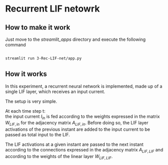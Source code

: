 # Recurrent LIF netowrk


## How to make it work

Just move to the *streamlit_apps* directory and execute the following command

```bash

streamlit run 3-Rec-LIF-net/app.py
```


## How it works

In this experiment, a recurrent neural network is implemented, made up of a single LIF layer, which receives an input current. 

The setup is very simple. 

At each time step t:  
the input current $I_{in}$ is fed according to the weights expressed in the matrix $W_{LIF, in}$ for the adjacency matrix $A_{LIF, in}$. Before doing so, 
the LIF layer activations of the previous instant are added to the input current to be passed as total input to the LIF. 

The LIF activations at a given instant are passed to the next instant according to the connections expressed in the adjacency matrix $A_{LIF, LIF}$ and according to the weights of the linear layer $W_{LIF, LIF}$.


